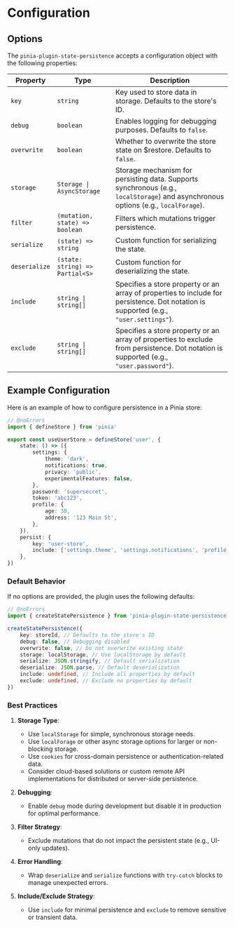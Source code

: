 # Configuration

## Options

The `pinia-plugin-state-persistence` accepts a configuration object with the following properties:

| Property      | Type                            | Description                                                                                                                            |
|---------------|---------------------------------|----------------------------------------------------------------------------------------------------------------------------------------|
| `key`         | `string`                        | Key used to store data in storage. Defaults to the store's ID.                                                                         |
| `debug`       | `boolean`                       | Enables logging for debugging purposes. Defaults to `false`.                                                                           |
| `overwrite`   | `boolean`                       | Whether to overwrite the store state on $restore. Defaults to `false`.                                                                 |
| `storage`     | `Storage \| AsyncStorage`       | Storage mechanism for persisting data. Supports synchronous (e.g., `localStorage`) and asynchronous options (e.g., `localForage`).     |
| `filter`      | `(mutation, state) => boolean`  | Filters which mutations trigger persistence.                                                                                           |
| `serialize`   | `(state) => string`             | Custom function for serializing the state.                                                                                             |
| `deserialize` | `(state: string) => Partial<S>` | Custom function for deserializing the state.                                                                                           |
| `include`     | `string \| string[]`            | Specifies a store property or an array of properties to include for persistence. Dot notation is supported (e.g., `"user.settings"`).  |
| `exclude`     | `string \| string[]`            | Specifies a store property or an array of properties to exclude from persistence. Dot notation is supported (e.g., `"user.password"`). |

## Example Configuration

Here is an example of how to configure persistence in a Pinia store:

```ts twoslash
// @noErrors
import { defineStore } from 'pinia'

export const useUserStore = defineStore('user', {
	state: () => ({
		settings: {
			theme: 'dark',
			notifications: true,
			privacy: 'public',
			experimentalFeatures: false,
		},
		password: 'supersecret',
		token: 'abc123',
		profile: {
			age: 30,
			address: '123 Main St',
		},
	}),
	persist: {
		key: 'user-store',
		include: ['settings.theme', 'settings.notifications', 'profile.age'], // Persist theme, notifications, and age
	},
})
```

### Default Behavior

If no options are provided, the plugin uses the following defaults:

```ts twoslash
// @noErrors
import { createStatePersistence } from 'pinia-plugin-state-persistence'

createStatePersistence({
	key: storeId, // Defaults to the store's ID
	debug: false, // Debugging disabled
	overwrite: false, // Do not overwrite existing state
	storage: localStorage, // Use localStorage by default
	serialize: JSON.stringify, // Default serialization
	deserialize: JSON.parse, // Default deserialization
	include: undefined, // Include all properties by default
	exclude: undefined, // Exclude no properties by default
})
```

### Best Practices

1. **Storage Type**:
   - Use `localStorage` for simple, synchronous storage needs.
   - Use `localForage` or other async storage options for larger or non-blocking storage.
   - Use `cookies` for cross-domain persistence or authentication-related data.
   - Consider cloud-based solutions or custom remote API implementations for distributed or server-side persistence.

2. **Debugging**:
   - Enable `debug` mode during development but disable it in production for optimal performance.

3. **Filter Strategy**:
   - Exclude mutations that do not impact the persistent state (e.g., UI-only updates).

4. **Error Handling**:
   - Wrap `deserialize` and `serialize` functions with `try-catch` blocks to manage unexpected errors.

5. **Include/Exclude Strategy**:
   - Use `include` for minimal persistence and `exclude` to remove sensitive or transient data.
